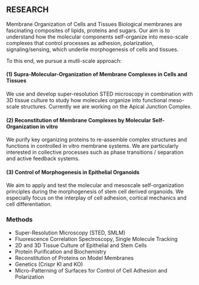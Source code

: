 ## RESEARCH
Membrane Organization of Cells and Tissues
Biological membranes are fascinating composites of lipids, proteins and sugars. Our aim is to understand how the molecular components self-organize into meso-scale complexes that control processes as adhesion, polarization, signaling/sensing, which underlie morphogenesis of cells and tissues.

To this end, we pursue a mutli-scale approach:

####  (1) Supra-Molecular-Organization of Membrane Complexes in Cells and Tissues 
We use and develop super-resolution STED microscopy in combination with 3D tissue culture to study how molecules organize into functional meso-scale structures. Currently we are working on the Apical Junction Complex. 

#### (2) Reconstitution of Membrane Complexes by Molecular Self-Organization in vitro 
We purify key organizing proteins to re-assemble complex structures and functions in controlled in vitro membrane systems. We are particularly interested in collective processes such as phase transitions / separation and active feedback systems.

#### (3) Control of Morphogenesis in Epithelial Organoids
We aim to apply and test the molecular and mesoscale self-organization principles during the morphogenesis of stem cell derived organoids. We especially focus on the interplay of cell adhesion, cortical mechanics and cell differentiation.

### Methods
- Super-Resolution Microscopy (STED, SMLM)
- Fluorescence Correlation Spectroscopy, Single Molecule Tracking
- 2D and 3D Tissue Culture of Epithelial and Stem Cells
- Protein Purification and Biochemistry
- Reconstitution of Proteins on Model Membranes
- Genetics (Crispr KI and KO)
- Micro-Patterning of Surfaces for Control of Cell Adhesion and Polarization

<!--

**Here are some ideas to get you started:**

🙋‍♀️ A short introduction - what is your organization all about?
🌈 Contribution guidelines - how can the community get involved?
👩‍💻 Useful resources - where can the community find your docs? Is there anything else the community should know?
🍿 Fun facts - what does your team eat for breakfast?
🧙 Remember, you can do mighty things with the power of [Markdown](https://docs.github.com/github/writing-on-github/getting-started-with-writing-and-formatting-on-github/basic-writing-and-formatting-syntax)
-->
